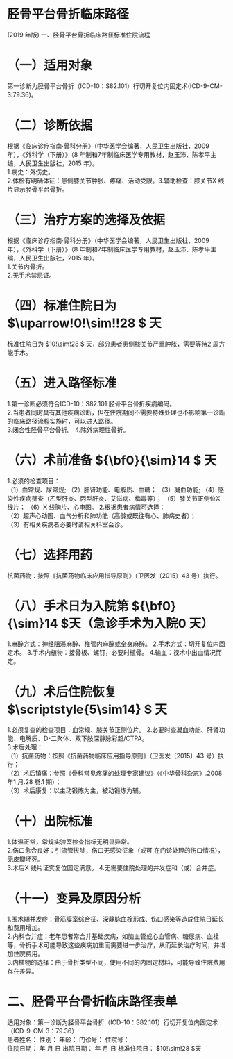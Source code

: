 # 胫骨平台骨折临床路径  
(2019 年版) 一、胫骨平台骨折临床路径标准住院流程  
# （一）适用对象  
第一诊断为胫骨平台骨折（ICD-10：S82.101）行切开复位内固定术(ICD-9-CM-3:79.36)。  
# （二）诊断依据  
根据《临床诊疗指南·骨科分册》（中华医学会编著，人民卫生出版社，2009 年），《外科学（下册）》（8 年制和7年制临床医学专用教材，赵玉沛、陈孝平主编，人民卫生出版社，2015 年）。  
1.病史：外伤史。  
2.体检有明确体征：患侧膝关节肿胀、疼痛、活动受限。3.辅助检查：膝关节X 线片显示胫骨平台骨折。  
# （三）治疗方案的选择及依据  
根据《临床诊疗指南·骨科分册》（中华医学会编著，人民卫生出版社，2009 年），《外科学（下册）》（8 年制和7年制临床医学专用教材，赵玉沛、陈孝平主编，人民卫生出版社，2015 年）。  
1.关节内骨折。  
2.无手术禁忌证。  
# （四）标准住院日为 $\uparrow\!0\!\sim\!\!28 $ 天  
标准住院日为 $10\!\sim\!28 $ 天，部分患者患侧膝关节严重肿胀，需要等待2 周方能手术。  
# （五）进入路径标准  
1.第一诊断必须符合ICD-10：S82.101 胫骨平台骨折疾病编码。  
2.当患者同时具有其他疾病诊断，但在住院期间不需要特殊处理也不影响第一诊断的临床路径流程实施时，可以进入路径。  
3.闭合性胫骨平台骨折。 4.除外病理性骨折。  
# （六）术前准备 ${\bf0}{\sim}14 $ 天  
1.必须的检查项目：  
（1）血常规、尿常规; （2）肝肾功能、电解质、血糖； （3）凝血功能; （4）感染性疾病筛查（乙型肝炎、丙型肝炎、艾滋病、梅毒等）； （5）膝关节正侧位X 线片； （6）X 线胸片、心电图。 2.根据患者病情可选择：  
（2）超声心动图、血气分析和肺功能（高龄或既往有心、肺病史者）；  
（3）有相关疾病者必要时请相关科室会诊。  
# （七）选择用药  
抗菌药物：按照《抗菌药物临床应用指导原则》（卫医发〔2015〕43 号）执行。  
# （八）手术日为入院第 ${\bf0}{\sim}14 $天（急诊手术为入院0 天）  
1.麻醉方式：神经阻滞麻醉、椎管内麻醉或全身麻醉。  2.手术方式：切开复位内固定术。 3.手术内植物：接骨板、螺钉，必要时植骨。            4.输血：视术中出血情况而定。  
# （九）术后住院恢复 $\scriptstyle{5\sim14} $ 天  
1.必须复查的检查项目：血常规、膝关节正侧位片。   2.必要时查凝血功能、肝肾功能、电解质、D-二聚体、双下肢深静脉彩超/CTPA。  
3.术后处理：  
（1）抗菌药物：按照《抗菌药物临床应用指导原则》（卫医发〔2015〕43 号）执行；  
（2）术后镇痛：参照《骨科常见疼痛的处理专家建议》（《中华骨科杂志》.2008 年1 月.28 卷.1 期）；  
（3）术后康复：以主动锻炼为主，被动锻炼为辅。  
# （十）出院标准  
1.体温正常，常规实验室检查指标无明显异常。  
2.伤口愈合良好：引流管拔除，伤口无感染征象（或可 在门诊处理的伤口情况），无皮瓣坏死。  
3.术后X 线片证实复位固定满意。 4.无需要住院处理的并发症和（或）合并症。  
# （十一）变异及原因分析  
1.围术期并发症：骨筋膜室综合征、深静脉血栓形成、伤口感染等造成住院日延长和费用增加。  
2.内科合并症：老年患者常合并基础疾病，如脑血管或心血管病、糖尿病、血栓等，骨折手术可能导致这些疾病加重而需要进一步治疗，从而延长治疗时间，并增加住院费用。  
3.内植物的选择：由于骨折类型不同，使用不同的内固定材料，可能导致住院费用存在差异。  
# 二、胫骨平台骨折临床路径表单  
适用对象：第一诊断为胫骨平台骨折（ICD-10：S82.101）行切开复位内固定术（ICD-9-CM-3：79.36）  
患者姓名：           性别：         年龄：        门诊号：      住院号：  
住院日期：    年    月   日  出院日期：     年    月   日  标准住院日： $10\!\sim\!28 $天  
